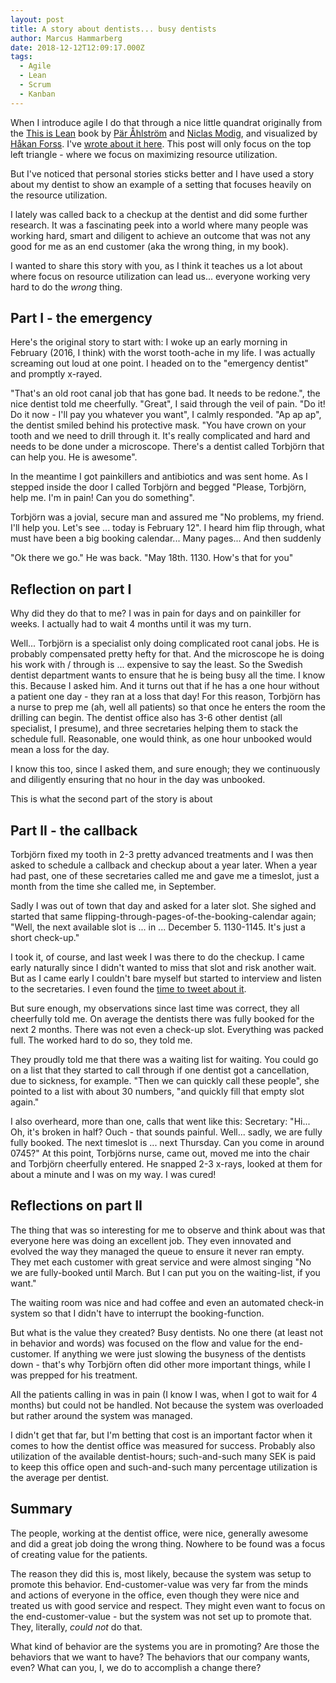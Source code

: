 ```yaml
---
layout: post
title: A story about dentists... busy dentists
author: Marcus Hammarberg
date: 2018-12-12T12:09:17.000Z
tags:
  - Agile
  - Lean
  - Scrum
  - Kanban
---
```


When I introduce agile I do that through a nice little quandrat originally from the [This is Lean](https://thisislean.com/) book by [Pär Åhlström](http://parahlstrom.com/) and [Niclas Modig](https://twitter.com/leanonmyself), and visualized by [Håkan Forss](http://www.marcusoft.net/img/thisIsLean.png). I've [wrote about it here](http://www.marcusoft.net/2017/02/comments-on-board-practices-6.html). This post will only focus on the top left triangle - where we focus on maximizing resource utilization.

But I've noticed that personal stories sticks better and I have used a story about my dentist to show an example of a setting that focuses heavily on the resource utilization.

I lately was called back to a checkup at the dentist and did some further research. It was a fascinating peek into a world where many people was working hard, smart and diligent to achieve an outcome that was not any good for me as an end customer (aka the wrong thing, in my book).

I wanted to share this story with you, as I think it teaches us a lot about where focus on resource utilization can lead us... everyone working very hard to do the *wrong* thing.

<!-- excerpt-end -->

## Part I - the emergency

Here's the original story to start with: I woke up an early morning in February (2016, I think) with the worst tooth-ache in my life. I was actually screaming out loud at one point. I headed on to the "emergency dentist" and promptly x-rayed.

"That's an old root canal job that has gone bad. It needs to be redone.", the nice dentist told me cheerfully.
"Great", I said through the veil of pain. "Do it! Do it now - I'll pay you whatever you want", I calmly responded.
"Ap ap ap", the dentist smiled behind his protective mask. "You have crown on your tooth and we need to drill through it. It's really complicated and hard and needs to be done under a microscope. There's a dentist called Torbjörn that can help you. He is awesome".

In the meantime I got painkillers and antibiotics and was sent home. As I stepped inside the door I called Torbjörn and begged "Please, Torbjörn, help me. I'm in pain! Can you do something".

Torbjörn was a jovial, secure man and assured me "No problems, my friend. I'll help you. Let's see ... today is February 12". I heard him flip through, what must have been a big booking calendar... Many pages... And then suddenly

"Ok there we go." He was back. "May 18th. 1130. How's that for you"

## Reflection on part I

Why did they do that to me? I was in pain for days and on painkiller for weeks. I actually had to wait 4 months until it was my turn.

Well... Torbjörn is a specialist only doing complicated root canal jobs. He is probably compensated pretty hefty for that. And the microscope he is doing his work with / through is ... expensive to say the least.
So the Swedish dentist department wants to ensure that he is being busy all the time. I know this. Because I asked him. And it turns out that if he has a one hour without a patient one day - they ran at a loss that day!
For this reason, Torbjörn has a nurse to prep me (ah, well all patients) so that once he enters the room the drilling can begin. The dentist office also has 3-6 other dentist (all specialist, I presume), and three secretaries helping them to stack the schedule full. Reasonable, one would think, as one hour unbooked would mean a loss for the day.

I know this too, since I asked them, and sure enough; they we continuously and diligently ensuring that no hour in the day was unbooked.

This is what the second part of the story is about

## Part II - the callback

Torbjörn fixed my tooth in 2-3 pretty advanced treatments and I was then asked to schedule a callback and checkup about a year later. When a year had past, one of these secretaries called me and gave me a timeslot, just a month from the time she called me, in September.

Sadly I was out of town that day and asked for a later slot. She sighed and started that same flipping-through-pages-of-the-booking-calendar again; "Well, the next available slot is ... in ... December 5. 1130-1145. It's just a short check-up."

I took it, of course, and last week I was there to do the checkup. I came early naturally since I didn't wanted to miss that slot and risk another wait. But as I came early I couldn't bare myself but started to interview and listen to the secretaries. I even found the [time to tweet about it](https://twitter.com/marcusoftnet/status/1070278346976780288).

But sure enough, my observations since last time was correct, they all cheerfully told me. On average the dentists there was fully booked for the next 2 months. There was not even a check-up slot. Everything was packed full. The worked hard to do so, they told me.

They proudly told me that there was a waiting list for waiting. You could go on a list that they started to call through if one dentist got a cancellation, due to sickness, for example. "Then we can quickly call these people", she pointed to a list with about 30 numbers, "and quickly fill that empty slot again."

I also overheard, more than one, calls that went like this:
Secretary: "Hi... Oh, it's broken in half? Ouch - that sounds painful. Well... sadly, we are fully fully booked. The next timeslot is ... next Thursday. Can you come in around 0745?"
At this point, Torbjörns nurse, came out, moved me into the chair and Torbjörn cheerfully entered. He snapped 2-3 x-rays, looked at them for about a minute and I was on my way. I was cured!

## Reflections on part II

The thing that was so interesting for me to observe and think about was that everyone here was doing an excellent job. They even innovated and evolved the way they managed the queue to ensure it never ran empty. They met each customer with great service and were almost singing "No we are fully-booked until March. But I can put you on the waiting-list, if you want."

The waiting room was nice and had coffee and even an automated check-in system so that I didn't have to interrupt the booking-function.

But what is the value they created? Busy dentists. No one there (at least not in behavior and words) was focused on the flow and value for the end-customer. If anything we were just slowing the busyness of the dentists down - that's why Torbjörn often did other more important things, while I was prepped for his treatment.

All the patients calling in was in pain (I know I was, when I got to wait for 4 months) but could not be handled. Not because the system was overloaded but rather around the system was managed.

I didn't get that far, but I'm betting that cost is an important factor when it comes to how the dentist office was measured for success. Probably also utilization of the available dentist-hours; such-and-such many SEK is paid to keep this office open and such-and-such many percentage utilization is the average per dentist.

## Summary

The people, working at the dentist office, were nice, generally awesome and did a great job doing the wrong thing. Nowhere to be found was a focus of creating value for the patients.

The reason they did this is, most likely, because the system was setup to promote this behavior. End-customer-value was very far from the minds and actions of everyone in the office, even though they were nice and treated us with good service and respect. They might even want to focus on the end-customer-value - but the system was not set up to promote that. They, literally, *could not* do that.

What kind of behavior are the systems you are in promoting?
Are those the behaviors that we want to have? The behaviors that our company wants, even?
What can you, I, we do to accomplish a change there?
